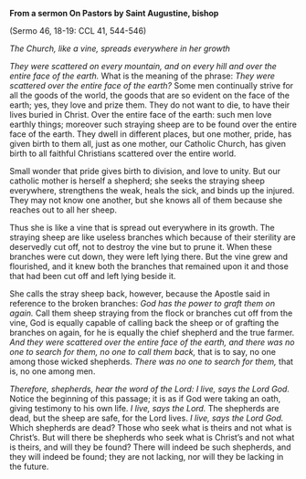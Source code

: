 

**From a sermon On Pastors by Saint Augustine, bishop**

(Sermo 46, 18-19: CCL 41, 544-546)

_The Church, like a vine, spreads everywhere in her growth_

_They were scattered on every mountain, and on every hill and over the entire face of the earth._ What is the meaning of the phrase: _They were scattered over the entire face of the earth?_ Some men continually strive for all the goods of the world, the goods that are so evident on the face of the earth; yes, they love and prize them. They do not want to die, to have their lives buried in Christ. Over the entire face of the earth: such men love earthly things; moreover such straying sheep are to be found over the entire face of the earth. They dwell in different places, but one mother, pride, has given birth to them all, just as one mother, our Catholic Church, has given birth to all faithful Christians scattered over the entire world.

Small wonder that pride gives birth to division, and love to unity. But our catholic mother is herself a shepherd; she seeks the straying sheep everywhere, strengthens the weak, heals the sick, and binds up the injured. They may not know one another, but she knows all of them because she reaches out to all her sheep.

Thus she is like a vine that is spread out everywhere in its growth. The straying sheep are like useless branches which because of their sterility are deservedly cut off, not to destroy the vine but to prune it. When these branches were cut down, they were left lying there. But the vine grew and flourished, and it knew both the branches that remained upon it and those that had been cut off and left lying beside it.

She calls the stray sheep back, however, because the Apostle said in reference to the broken branches: _God has the power to graft them on again._ Call them sheep straying from the flock or branches cut off from the vine, God is equally capable of calling back the sheep or of grafting the branches on again, for he is equally the chief shepherd and the true farmer. _And they were scattered over the entire face of the earth, and there was no one to search for them, no one to call them back,_ that is to say, no one among those wicked shepherds. _There was no one to search for them,_ that is, no one among men.

_Therefore, shepherds, hear the word of the Lord: I live, says the Lord God._ Notice the beginning of this passage; it is as if God were taking an oath, giving testimony to his own life. _I live, says the Lord._ The shepherds are dead, but the sheep are safe, for the Lord lives. _I live, says the Lord God._ Which shepherds are dead? Those who seek what is theirs and not what is Christ’s. But will there be shepherds who seek what is Christ’s and not what is theirs, and will they be found? There will indeed be such shepherds, and they will indeed be found; they are not lacking, nor will they be lacking in the future.

